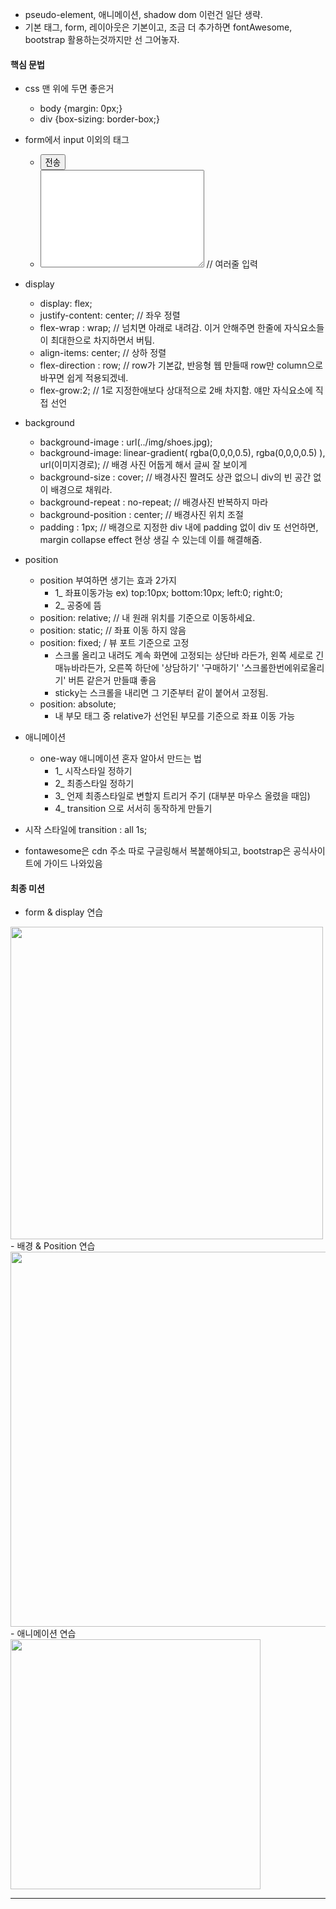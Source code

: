 - pseudo-element, 애니메이션, shadow dom 이런건 일단 생략.
- 기본 태그, form, 레이아웃은 기본이고, 조금 더 추가하면 fontAwesome, bootstrap 활용하는것까지만 선 그어놓자.

#### 핵심 문법
- css 맨 위에 두면 좋은거
  - body {margin: 0px;}
  - div {box-sizing: border-box;}

- form에서 input 이외의 태그
  - <button type="submit">전송</button> 
  - <textarea cols="30" rows="10"></textarea> // 여러줄 입력

- display
  - display: flex;
  - justify-content: center; // 좌우 정렬
  - flex-wrap : wrap; // 넘치면 아래로 내려감. 이거 안해주면 한줄에 자식요소들이 최대한으로 차지하면서 버팀.
  - align-items: center; // 상하 정렬
  - flex-direction : row; // row가 기본값, 반응형 웹 만들때 row만 column으로 바꾸면 쉽게 적용되겠네.
  - flex-grow:2; // 1로 지정한애보다 상대적으로 2배 차지함. 얘만 자식요소에 직접 선언

- background
  - background-image : url(../img/shoes.jpg);
  - background-image: linear-gradient( rgba(0,0,0,0.5), rgba(0,0,0,0.5) ), url(이미지경로); // 배경 사진 어둡게 해서 글씨 잘 보이게
  - background-size : cover; // 배경사진 짤려도 상관 없으니 div의 빈 공간 없이 배경으로 채워라.
  - background-repeat : no-repeat; // 배경사진 반복하지 마라
  - background-position : center; // 배경사진 위치 조절
  - padding : 1px; // 배경으로 지정한 div 내에 padding 없이 div 또 선언하면, margin collapse effect 현상 생길 수 있는데 이를 해결해줌.
  
- position
  - position 부여하면 생기는 효과 2가지
    - 1_ 좌표이동가능 ex) top:10px; bottom:10px; left:0; right:0;
    - 2_ 공중에 뜸
  - position: relative; // 내 원래 위치를 기준으로 이동하세요.
  - position: static; // 좌표 이동 하지 않음
  - position: fixed; / 뷰 포트 기준으로 고정
    - 스크롤 올리고 내려도 계속 화면에 고정되는 상단바 라든가, 왼쪽 세로로 긴 매뉴바라든가, 오른쪽 하단에 '상담하기' '구매하기' '스크롤한번에위로올리기' 버튼 같은거 만들떄 좋음
    - sticky는 스크롤을 내리면 그 기준부터 같이 붙어서 고정됨.
  - position: absolute;
    - 내 부모 태그 중 relative가 선언된 부모를 기준으로 좌표 이동 가능
- 애니메이션
  - one-way 애니메이션 혼자 알아서 만드는 법
    - 1_ 시작스타일 정하기
    - 2_ 최종스타일 정하기
    - 3_ 언제 최종스타일로 변할지 트리거 주기 (대부분 마우스 올렸을 때임)
    - 4_ transition 으로 서서히 동작하게 만들기 
- 시작 스타일에 transition : all 1s;

- fontawesome은 cdn 주소 따로 구글링해서 복붙해야되고, bootstrap은 공식사이트에 가이드 나와있음

#### 최종 미션
- form & display 연습
<img width="500" src="https://user-images.githubusercontent.com/93418349/229077955-64b92094-b038-4108-a5cf-9b0f20d491e9.png">
- 배경 & Position 연습 
<img width="600" src="https://user-images.githubusercontent.com/93418349/229390060-f1e83a8b-513e-405a-9c96-d27b3994f9bf.png">
- 애니메이션 연습
<img width="400" src="https://user-images.githubusercontent.com/93418349/229078484-988b14aa-4ee4-48de-864e-5ef0bac9ba9b.gif">

------------


<!--
- Landing Page 만들기 <br>
  - PC화면 <br>
<img width="600" src="https://user-images.githubusercontent.com/93418349/229078422-48425c7f-f451-44a4-b718-ef66287518ac.png">
  - 모바일 <br>
<img width="300" src="https://user-images.githubusercontent.com/93418349/229078436-73c51459-80ad-4d7e-89cf-d1d1a0679e05.png">
  - 애니메이션 <br>
<img width="300" src="https://user-images.githubusercontent.com/93418349/229078484-988b14aa-4ee4-48de-864e-5ef0bac9ba9b.gif">
-->
